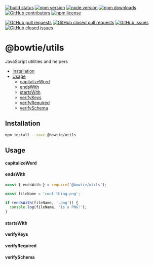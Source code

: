 [![build status](https://img.shields.io/travis/bowtie-co/node-utils.svg?style=flat-square)](https://travis-ci.org/bowtie-co/node-utils)
[![npm version](https://img.shields.io/npm/v/@bowtie/utils.svg?style=flat-square)](https://www.npmjs.com/package/@bowtie/utils)
[![node version](https://img.shields.io/node/v/@bowtie/utils.svg?style=flat-square)](https://nodejs.org)
[![npm downloads](https://img.shields.io/npm/dt/@bowtie/utils.svg?style=flat-square)](https://www.npmjs.com/package/@bowtie/utils)
[![GitHub contributors](https://img.shields.io/github/contributors/bowtie-co/node-utils.svg?style=flat-square)](https://github.com/bowtie-co/node-utils/graphs/contributors)
[![npm license](https://img.shields.io/npm/l/@bowtie/utils.svg?style=flat-square)](https://opensource.org/licenses/MIT)

[![GitHub pull requests](https://img.shields.io/github/issues-pr/bowtie-co/node-utils.svg?style=flat-square)](https://github.com/bowtie-co/node-utils/pulls)
[![GitHub closed pull requests](https://img.shields.io/github/issues-pr-closed/bowtie-co/node-utils.svg?style=flat-square)](https://github.com/bowtie-co/node-utils/pulls?utf8=%E2%9C%93&q=is%3Apr+is%3Aclosed+)
[![GitHub issues](https://img.shields.io/github/issues/bowtie-co/node-utils.svg?style=flat-square)](https://github.com/bowtie-co/node-utils/issues)
[![GitHub closed issues](https://img.shields.io/github/issues-closed/bowtie-co/node-utils.svg?style=flat-square)](https://github.com/bowtie-co/node-utils/issues?utf8=%E2%9C%93&q=is%3Aissue+is%3Aclosed+)

# @bowtie/utils
JavaScript utilities and helpers

- [Installation](#installation)
- [Usage](#usage)
  - [capitalizeWord](#capitalizeword)
  - [endsWith](#endswith)
  - [startsWith](#startswith)
  - [verifyKeys](#verifykeys)
  - [verifyRequired](#verifyrequired)
  - [verifySchema](#verifyschema)

## Installation

```bash
npm install --save @bowtie/utils
```

## Usage

#### capitalizeWord
#### endsWith
```javascript
const { endsWith } = require('@bowtie/utils');

const fileName = 'cool-thing.png';

if (endsWith(fileName, '.png')) {
  console.log(fileName, 'is a PNG!');
}
```

#### startsWith
#### verifyKeys
#### verifyRequired
#### verifySchema
